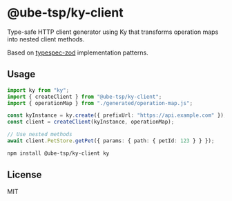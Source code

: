 # @ube-tsp/ky-client

Type-safe HTTP client generator using Ky that transforms operation maps into nested client methods.

Based on [typespec-zod](https://github.com/bterlson/typespec-zod) implementation patterns.

## Usage

```typescript
import ky from "ky";
import { createClient } from "@ube-tsp/ky-client";
import { operationMap } from "./generated/operation-map.js";

const kyInstance = ky.create({ prefixUrl: "https://api.example.com" });
const client = createClient(kyInstance, operationMap);

// Use nested methods
await client.PetStore.getPet({ params: { path: { petId: 123 } } });
```

```bash
npm install @ube-tsp/ky-client ky
```

## License

MIT
